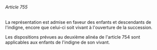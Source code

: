 ###### Article 755

La représentation est admise en faveur des enfants et descendants de l'indigne, encore que celui-ci soit vivant à l'ouverture de la succession.

Les dispositions prévues au deuxième alinéa de l'article 754 sont applicables aux enfants de l'indigne de son vivant.

